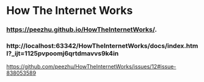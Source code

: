 # How The Internet Works

### https://peezhu.github.io/HowTheInternetWorks/.

### http://localhost:63342/HowTheInternetWorks/docs/index.html?_ijt=1125pvpoomj6qrtdmavvs9k4in
https://github.com/peezhu/HowTheInternetWorks/issues/12#issue-838053589
